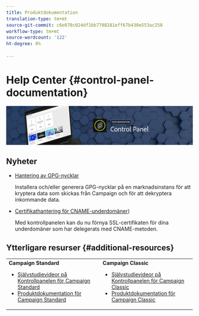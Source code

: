 ```yaml
---
title: Produktdokumentation
translation-type: tm+mt
source-git-commit: c6e070c024df1bb7708281eff67b430e553ac258
workflow-type: tm+mt
source-wordcount: '122'
ht-degree: 0%

---
```



# Help Center {#control-panel-documentation}

![](assets/do-not-localize/banner.png)

## Nyheter

* [Hantering av GPG-nycklar](instances-settings/using/gpg-keys-management.md)

   Installera och/eller generera GPG-nycklar på en marknadsinstans för att kryptera data som skickas från Campaign och för att dekryptera inkommande data.

* [Certifikathantering för CNAME-underdomäner](subdomains-certificates/using/renewing-subdomain-certificate.md))

   Med kontrollpanelen kan du nu förnya SSL-certifikaten för dina underdomäner som har delegerats med CNAME-metoden.

## Ytterligare resurser {#additional-resources}

<table>
    <tr>
        <td><b>Campaign Standard</b><br/>
        <ul>
            <li><a href="https://docs.adobe.com/content/help/en/campaign-learn/campaign-standard-tutorials/administrating/control-panel/control-panel-overview.html">Självstudievideor på Kontrollpanelen för Campaign Standard</a></li>
            <li><a href="https://docs.adobe.com/content/help/en/campaign-standard/using/campaign-standard-home.html">Produktdokumentation för Campaign Standard</a></li>
        </ul>
        </td>
        <td><b>Campaign Classic</b><br/>
        <ul>
            <li><a href="https://docs.adobe.com/content/help/en/campaign-learn/campaign-classic-tutorials/administrating/control-panel-acc/control-panel-overview.html">Självstudievideor på Kontrollpanelen för Campaign Classic</a></li>
            <li><a href="https://docs.adobe.com/content/help/en/campaign-classic/using/campaign-classic-home.html">Produktdokumentation för Campaign Classic</a></li>
        </ul>
        </td>
    </tr>
</table>
